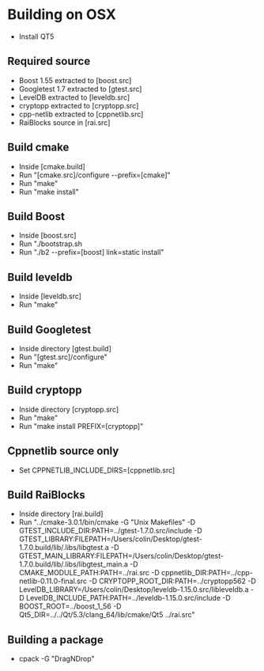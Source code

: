 # Building on OSX
* Install QT5

## Required source
* Boost 1.55 extracted to [boost.src]
* Googletest 1.7 extracted to [gtest.src]
* LevelDB extracted to [leveldb.src]
* cryptopp extracted to [cryptopp.src]
* cpp-netlib extracted to [cppnetlib.src]
* RaiBlocks source in [rai.src]

## Build cmake
* Inside [cmake.build]
* Run "[cmake.src]/configure --prefix=[cmake]"
* Run "make"
* Run "make install"

## Build Boost
* Inside [boost.src]
* Run "./bootstrap.sh
* Run "./b2 --prefix=[boost] link=static install"

## Build leveldb
* Inside [leveldb.src]
* Run "make"

## Build Googletest
* Inside directory [gtest.build]
* Run "[gtest.src]/configure"
* Run "make"

## Build cryptopp
* Inside directory [cryptopp.src]
* Run "make"
* Run "make install PREFIX=[cryptopp]"

## Cppnetlib source only  
* Set CPPNETLIB_INCLUDE_DIRS=[cppnetlib.src]  

## Build RaiBlocks
* Inside directory [rai.build]
* Run "../cmake-3.0.1/bin/cmake -G "Unix Makefiles" -D GTEST_INCLUDE_DIR:PATH=../gtest-1.7.0.src/include -D GTEST_LIBRARY:FILEPATH=/Users/colin/Desktop/gtest-1.7.0.build/lib/.libs/libgtest.a -D GTEST_MAIN_LIBRARY:FILEPATH=/Users/colin/Desktop/gtest-1.7.0.build/lib/.libs/libgtest_main.a -D CMAKE_MODULE_PATH:PATH=../rai.src -D cppnetlib_DIR:PATH=../cpp-netlib-0.11.0-final.src -D CRYPTOPP_ROOT_DIR:PATH=../cryptopp562 -D LevelDB_LIBRARY=/Users/colin/Desktop/leveldb-1.15.0.src/libleveldb.a -D LevelDB_INCLUDE_PATH:PATH=../leveldb-1.15.0.src/include -D BOOST_ROOT=../boost_1_56 -D Qt5_DIR=../../Qt/5.3/clang_64/lib/cmake/Qt5 ../rai.src"

## Building a package
* cpack -G "DragNDrop"